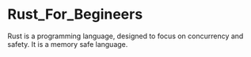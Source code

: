 # Rust_For_Begineers
Rust is a programming language, designed to focus on concurrency and safety. It is a memory safe language.
